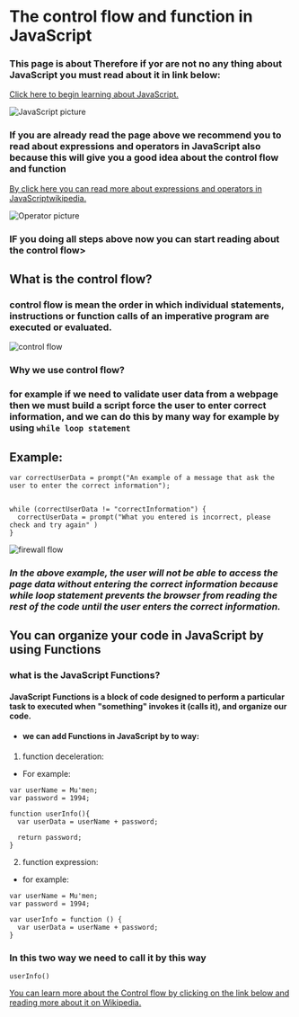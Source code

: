 # The control flow and function in JavaScript

### This page is about Therefore if yor are not no any thing about JavaScript you must read about it in link below:

[Click here to begin learning about JavaScript.](https://mumenalmadaineh.github.io/reading-notes/read04)

![JavaScript picture](https://2.bp.blogspot.com/-z6q9nVbRxTI/XD-eNSUWtrI/AAAAAAAAMC0/bYratloel2AytKlQXuaFqD51D3P54xE5gCLcBGAs/s1600/%25D9%2585%25D8%25B5%25D8%25A7%25D8%25AF%25D8%25B1%2B%25D8%25AA%25D8%25B9%25D9%2584%25D9%2585%2B%25D8%25AC%25D8%25A7%25D9%2581%25D8%25A7%2B%25D8%25B3%25D9%2583%25D8%25B1%25D9%258A%25D8%25A8%25D8%25AA.png)


### If you are already read the page above we recommend you to read about expressions and operators in JavaScript also because this will give you a good idea about the control flow and function

[By click here you can read more about expressions and operators in JavaScriptwikipedia.](https://mumenalmadaineh.github.io/reading-notes/read05)

![Operator picture](https://d2h0cx97tjks2p.cloudfront.net/blogs/wp-content/uploads/sites/2/2019/03/JavaScript-Operators.jpg)


### IF you doing all steps above now you can start reading about the control flow>


## What is the control flow?

### control flow is mean the order in which individual statements, instructions or function calls of an imperative program are executed or evaluated. 


![control flow](https://i.stack.imgur.com/EPtjq.png)

### Why we use control flow?

### for example if we need to validate user data from a webpage then we must build a script force the user to enter correct information, and we can do this by many way for example by using `while loop statement`

## Example:

````
var correctUserData = prompt("An example of a message that ask the user to enter the correct information");


while (correctUserData != "correctInformation") {
  correctUserData = prompt("What you entered is incorrect, please check and try again" )
}
````

![firewall flow](https://www.pandasecurity.com/en/mediacenter/src/uploads/2019/01/pandasecurity-what-it-firewall.jpg)


### *In the above example, the user will not be able to access the page data without entering the correct information because while loop statement prevents the browser from reading the rest of the code until the user enters the correct information.*

## You can organize your code in JavaScript by using Functions

### what is the JavaScript Functions?

#### JavaScript Functions is a block of code designed to perform a particular task to executed when "something" invokes it (calls it), and organize our code.

- #### we can add Functions in JavaScript by to way:

1. function deceleration:

- For example:

````
var userName = Mu'men;
var password = 1994;

function userInfo(){
  var userData = userName + password;
  
  return password;
}
````

2. function expression:

- for example:
````
var userName = Mu'men;
var password = 1994;

var userInfo = function () {
  var userData = userName + password;
}

````

### In this two way we need to call it by this way

`userInfo()`


[You can learn more about the Control flow by clicking on the link below and reading more about it on Wikipedia.](https://en.wikipedia.org/wiki/Control_flow)
